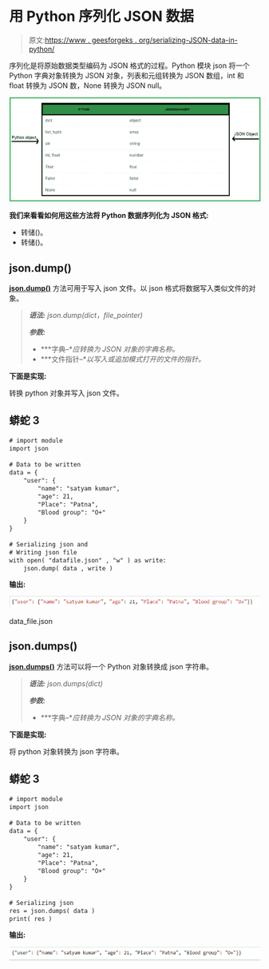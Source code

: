 # 用 Python 序列化 JSON 数据

> 原文:[https://www . geesforgeks . org/serializing-JSON-data-in-python/](https://www.geeksforgeeks.org/serializing-json-data-in-python/)

序列化是将原始数据类型编码为 JSON 格式的过程。Python 模块 json 将一个 Python 字典对象转换为 JSON 对象，列表和元组转换为 JSON 数组，int 和 float 转换为 JSON 数，None 转换为 JSON null。

![](img/60d020c701c34f144adeca3bbee282dc.png)

**我们来看看如何用这些方法将 Python 数据序列化为 JSON 格式:**

*   转储()。
*   转储()。

## json.dump()

[**json.dump()**](https://www.geeksforgeeks.org/json-dump-in-python/) 方法可用于写入 json 文件。以 json 格式将数据写入类似文件的对象。

> ***语法:** json.dump(dict，file_pointer)*
> 
> ***参数:***
> 
> *   ***字典–**应转换为 JSON 对象的字典名称。*
> *   ***文件指针–**以写入或追加模式打开的文件的指针。*

**下面是实现:**

转换 python 对象并写入 json 文件。

## 蟒蛇 3

```
# import module
import json

# Data to be written
data = {
    "user": {
        "name": "satyam kumar",
        "age": 21,
        "Place": "Patna",
        "Blood group": "O+"
    }
}

# Serializing json and 
# Writing json file
with open( "datafile.json" , "w" ) as write:
    json.dump( data , write )
```

**输出:**

![](img/62a3869755d223ae5b2d46d4845a74ff.png)

data_file.json

## json.dumps()

[**json.dumps()**](https://www.geeksforgeeks.org/json-dumps-in-python/) 方法可以将一个 Python 对象转换成 json 字符串。

> ***语法:** json.dumps(dict)*
> 
> ***参数:***
> 
> *   ***字典–**应转换为 JSON 对象的字典名称。*

**下面是实现:**

将 python 对象转换为 json 字符串。

## 蟒蛇 3

```
# import module
import json

# Data to be written 
data = {
    "user": {
        "name": "satyam kumar",
        "age": 21,
        "Place": "Patna",
        "Blood group": "O+"
    }
}

# Serializing json
res = json.dumps( data )
print( res )
```

**输出:**

![](img/f25e7b226ae2a762e79112fc1d424d11.png)